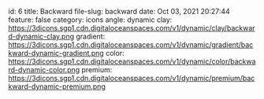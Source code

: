 id: 6
title: Backward 
file-slug: backward
date: Oct 03, 2021 20:27:44
feature: false
category: icons
angle: dynamic
clay: https://3dicons.sgp1.cdn.digitaloceanspaces.com/v1/dynamic/clay/backward-dynamic-clay.png
gradient: https://3dicons.sgp1.cdn.digitaloceanspaces.com/v1/dynamic/gradient/backward-dynamic-gradient.png
color: https://3dicons.sgp1.cdn.digitaloceanspaces.com/v1/dynamic/color/backward-dynamic-color.png
premium: https://3dicons.sgp1.cdn.digitaloceanspaces.com/v1/dynamic/premium/backward-dynamic-premium.png
